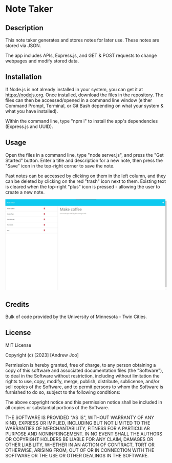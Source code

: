 # Note Taker

## Description

This note taker generates and stores notes for later use. These notes are stored via JSON.

The app includes APIs, Express.js, and GET & POST requests to change webpages and modify stored data.

## Installation

If Node.js is not already installed in your system, you can get it at <https://nodejs.org>. Once installed, download the files in the repository. The files can then be accessed/opened in a command line window (either Command Prompt, Terminal, or Git Bash depending on what your system & what you have installed).

Within the command line, type "npm i" to install the app's dependencies (Express.js and UUID).

## Usage

Open the files in a command line, type "node server.js", and press the "Get Started" button. Enter a title and description for a new note, then press the "Save" icon in the top-right corner to save the note.

Past notes can be accessed by clicking on them in the left column, and they can be deleted by clicking on the red "trash" icon next to them. Existing text is cleared when the top-right "plus" icon is pressed - allowing the user to create a new note.

![Note Page](assets/images/screenshot.jpg)

## Credits

Bulk of code provided by the University of Minnesota - Twin Cities.

## License

MIT License

Copyright (c) [2023] [Andrew Joo]

Permission is hereby granted, free of charge, to any person obtaining a copy
of this software and associated documentation files (the "Software"), to deal
in the Software without restriction, including without limitation the rights
to use, copy, modify, merge, publish, distribute, sublicense, and/or sell
copies of the Software, and to permit persons to whom the Software is
furnished to do so, subject to the following conditions:

The above copyright notice and this permission notice shall be included in all
copies or substantial portions of the Software.

THE SOFTWARE IS PROVIDED "AS IS", WITHOUT WARRANTY OF ANY KIND, EXPRESS OR
IMPLIED, INCLUDING BUT NOT LIMITED TO THE WARRANTIES OF MERCHANTABILITY,
FITNESS FOR A PARTICULAR PURPOSE AND NONINFRINGEMENT. IN NO EVENT SHALL THE
AUTHORS OR COPYRIGHT HOLDERS BE LIABLE FOR ANY CLAIM, DAMAGES OR OTHER
LIABILITY, WHETHER IN AN ACTION OF CONTRACT, TORT OR OTHERWISE, ARISING FROM,
OUT OF OR IN CONNECTION WITH THE SOFTWARE OR THE USE OR OTHER DEALINGS IN THE
SOFTWARE.
